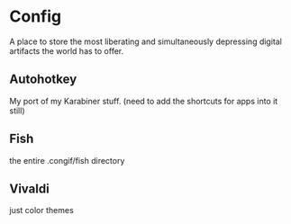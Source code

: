 # Config
A place to store the most liberating and simultaneously depressing digital artifacts the world has to offer.

## Autohotkey
My port of my Karabiner stuff. (need to add the shortcuts for apps into it still)

## Fish
the entire .congif/fish directory

## Vivaldi
just color themes
